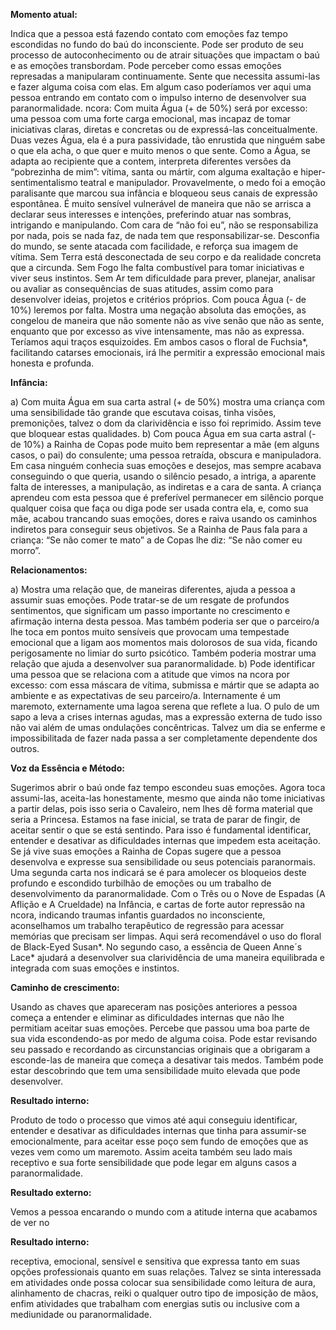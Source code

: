 **Momento atual:**

 Indica que a pessoa está fazendo contato com emoções faz tempo escondidas no fundo do baú do inconsciente. Pode ser produto de seu processo de autoconhecimento ou de atrair situações que impactam o baú e as emoções transbordam. Pode perceber como essas emoções represadas a manipularam continuamente. Sente que necessita assumi-las e fazer alguma coisa com elas. Em algum caso poderíamos ver aqui uma pessoa entrando em contato com o impulso interno de desenvolver sua paranormalidade.  ncora: Com muita Água (+ de 50%) será por excesso: uma pessoa com uma forte carga emocional, mas incapaz de tomar iniciativas claras, diretas e concretas ou de expressá-las conceitualmente. Duas vezes Água, ela é a pura passividade, tão enrustida que ninguém sabe o que ela acha, o que quer e muito menos o que sente. Como a Água, se adapta ao recipiente que a contem, interpreta diferentes versões da “pobrezinha de mim”: vítima, santa ou mártir, com alguma exaltação e hiper-sentimentalismo teatral e manipulador. Provavelmente, o medo foi a emoção paralisante que marcou sua infância e bloqueou seus canais de expressão espontânea. É muito sensível vulnerável de maneira que não se arrisca a declarar seus interesses e intenções, preferindo atuar nas sombras, intrigando e manipulando. Com cara de “não foi eu”, não se responsabiliza por nada, pois se nada faz, de nada tem que responsabilizar-se. Desconfia do mundo, se sente atacada com facilidade, e reforça sua imagem de vítima. Sem Terra está desconectada de seu corpo e da realidade concreta que a circunda. Sem Fogo lhe falta combustível para tomar iniciativas e viver seus instintos. Sem Ar tem dificuldade para prever, planejar, analisar ou avaliar as consequências de suas atitudes, assim como para desenvolver ideias, projetos e critérios próprios. Com pouca Água (- de 10%) leremos por falta. Mostra uma negação absoluta das emoções, as congelou de maneira que não somente não as vive senão que não as sente, enquanto que por excesso as vive intensamente, mas não as expressa. Teríamos aqui traços esquizoides. Em ambos casos o floral de Fuchsia*, facilitando catarses emocionais, irá lhe permitir a expressão emocional mais honesta e profunda. 


**Infância:**

 a) Com muita Água em sua carta astral (+ de 50%) mostra uma criança com uma sensibilidade tão grande que escutava coisas, tinha visões, premonições, talvez o dom da clarividência e isso foi reprimido. Assim teve que bloquear estas qualidades. b) Com pouca Água em sua carta astral (- de 10%) a Rainha de Copas pode muito bem representar a mãe (em alguns casos, o pai) do consulente; uma pessoa retraída, obscura e manipuladora. Em casa ninguém conhecia suas emoções e desejos, mas sempre acabava conseguindo o que queria, usando o silêncio pesado, a intriga, a aparente falta de interesses, a manipulação, as indiretas e a cara de santa. A criança aprendeu com esta pessoa que é preferível permanecer em silêncio porque qualquer coisa que faça ou diga pode ser usada contra ela, e, como sua mãe, acabou trancando suas emoções, dores e raiva usando os caminhos indiretos para conseguir seus objetivos. Se a Rainha de Paus fala para a criança: “Se não comer te mato” a de Copas lhe diz: “Se não comer eu morro”. 


**Relacionamentos:**

 a) Mostra uma relação que, de maneiras diferentes, ajuda a pessoa a assumir suas emoções. Pode tratar-se de um resgate de profundos sentimentos, que significam um passo importante no crescimento e afirmação interna desta pessoa. Mas também poderia ser que o parceiro/a lhe toca em pontos muito sensíveis que provocam uma tempestade emocional que a ligam aos momentos mais dolorosos de sua vida, ficando perigosamente no limiar do surto psicótico. Também poderia mostrar uma relação que ajuda a desenvolver sua paranormalidade. b) Pode identificar uma pessoa que se relaciona com a atitude que vimos na  ncora por excesso: com essa máscara de vítima, submissa e mártir que se adapta ao ambiente e as expectativas de seu parceiro/a. Internamente é um maremoto, externamente uma lagoa serena que reflete a lua. O pulo de um sapo a leva a crises internas agudas, mas a expressão externa de tudo isso não vai além de umas ondulações concêntricas. Talvez um dia se enferme e impossibilitada de fazer nada passa a ser completamente dependente dos outros. 


**Voz da Essência e Método:**

 Sugerimos abrir o baú onde faz tempo escondeu suas emoções. Agora toca assumi-las, aceita-las honestamente, mesmo que ainda não tome iniciativas a partir delas, pois isso seria o Cavaleiro, nem lhes dê forma material que seria a Princesa. Estamos na fase inicial, se trata de parar de fingir, de aceitar sentir o que se está sentindo. Para isso é fundamental identificar, entender e desativar as dificuldades internas que impedem esta aceitação. Se já vive suas emoções a Rainha de Copas sugere que a pessoa desenvolva e expresse sua sensibilidade ou seus potenciais paranormais. Uma segunda carta nos indicará se é para amolecer os bloqueios deste profundo e escondido turbilhão de emoções ou um trabalho de desenvolvimento da paranormalidade. Com o Três ou o Nove de Espadas (A Aflição e A Crueldade) na Infância, e cartas de forte autor repressão na  ncora, indicando traumas infantis guardados no inconsciente, aconselhamos um trabalho terapêutico de regressão para acessar memórias que precisam ser limpas. Aqui será recomendável o uso do floral de Black-Eyed Susan*. No segundo caso, a essência de Queen Anne´s Lace* ajudará a desenvolver sua clarividência de uma maneira equilibrada e integrada com suas emoções e instintos. 


**Caminho de crescimento:**

 Usando as chaves que apareceram nas posições anteriores a pessoa começa a entender e eliminar as dificuldades internas que não lhe permitiam aceitar suas emoções. Percebe que passou uma boa parte de sua vida escondendo-as por medo de alguma coisa. Pode estar revisando seu passado e recordando as circunstancias originais que a obrigaram a esconde-las de maneira que começa a desativar tais medos. Também pode estar descobrindo que tem uma sensibilidade muito elevada que pode desenvolver. 


**Resultado interno:**

 Produto de todo o processo que vimos até aqui conseguiu identificar, entender e desativar as dificuldades internas que tinha para assumir-se emocionalmente, para aceitar esse poço sem fundo de emoções que as vezes vem como um maremoto. Assim aceita também seu lado mais receptivo e sua forte sensibilidade que pode legar em alguns casos a paranormalidade. 


**Resultado externo:**

 Vemos a pessoa encarando o mundo com a atitude interna que acabamos de ver no 


**Resultado interno:**

 receptiva, emocional, sensível e sensitiva que expressa tanto em suas opções professionais quanto em suas relações. Talvez se sinta interessada em atividades onde possa colocar sua sensibilidade como leitura de aura, alinhamento de chacras, reiki o qualquer outro tipo de imposição de mãos, enfim atividades que trabalham com energias sutis ou inclusive com a mediunidade ou paranormalidade. 
